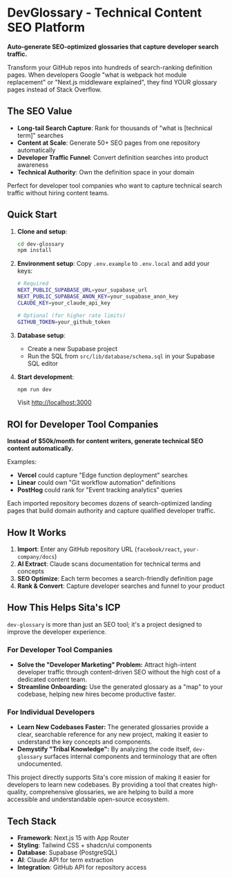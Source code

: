 # DevGlossary - Technical Content SEO Platform

**Auto-generate SEO-optimized glossaries that capture developer search traffic.**

Transform your GitHub repos into hundreds of search-ranking definition pages. When developers Google "what is webpack hot module replacement" or "Next.js middleware explained", they find YOUR glossary pages instead of Stack Overflow.

## The SEO Value

- **Long-tail Search Capture**: Rank for thousands of "what is [technical term]" searches  
- **Content at Scale**: Generate 50+ SEO pages from one repository automatically
- **Developer Traffic Funnel**: Convert definition searches into product awareness
- **Technical Authority**: Own the definition space in your domain

Perfect for developer tool companies who want to capture technical search traffic without hiring content teams.

## Quick Start

1. **Clone and setup**:
   ```bash
   cd dev-glossary
   npm install
   ```

2. **Environment setup**:
   Copy `.env.example` to `.env.local` and add your keys:
   ```bash
   # Required
   NEXT_PUBLIC_SUPABASE_URL=your_supabase_url
   NEXT_PUBLIC_SUPABASE_ANON_KEY=your_supabase_anon_key
   CLAUDE_KEY=your_claude_api_key
   
   # Optional (for higher rate limits)
   GITHUB_TOKEN=your_github_token
   ```

3. **Database setup**:
   - Create a new Supabase project
   - Run the SQL from `src/lib/database/schema.sql` in your Supabase SQL editor

4. **Start development**:
   ```bash
   npm run dev
   ```
   
   Visit [http://localhost:3000](http://localhost:3000)

## ROI for Developer Tool Companies

**Instead of $50k/month for content writers, generate technical SEO content automatically.**

Examples:
- **Vercel** could capture "Edge function deployment" searches
- **Linear** could own "Git workflow automation" definitions  
- **PostHog** could rank for "Event tracking analytics" queries

Each imported repository becomes dozens of search-optimized landing pages that build domain authority and capture qualified developer traffic.

## How It Works

1. **Import**: Enter any GitHub repository URL (`facebook/react`, `your-company/docs`)
2. **AI Extract**: Claude scans documentation for technical terms and concepts
3. **SEO Optimize**: Each term becomes a search-friendly definition page
4. **Rank & Convert**: Capture developer searches and funnel to your product

## How This Helps Sita's ICP

`dev-glossary` is more than just an SEO tool; it's a project designed to improve the developer experience.

### For Developer Tool Companies

- **Solve the "Developer Marketing" Problem:** Attract high-intent developer traffic through content-driven SEO without the high cost of a dedicated content team.
- **Streamline Onboarding:** Use the generated glossary as a "map" to your codebase, helping new hires become productive faster.

### For Individual Developers

- **Learn New Codebases Faster:** The generated glossaries provide a clear, searchable reference for any new project, making it easier to understand the key concepts and components.
- **Demystify "Tribal Knowledge":** By analyzing the code itself, `dev-glossary` surfaces internal components and terminology that are often undocumented.

This project directly supports Sita's core mission of making it easier for developers to learn new codebases. By providing a tool that creates high-quality, comprehensive glossaries, we are helping to build a more accessible and understandable open-source ecosystem.

## Tech Stack

- **Framework**: Next.js 15 with App Router
- **Styling**: Tailwind CSS + shadcn/ui components
- **Database**: Supabase (PostgreSQL)
- **AI**: Claude API for term extraction
- **Integration**: GitHub API for repository access
